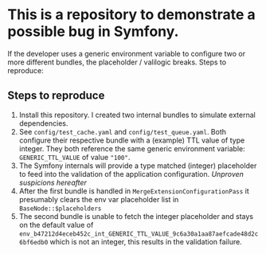 # This is a repository to demonstrate a possible bug in Symfony. 
If the developer uses a generic environment variable to configure two or more different bundles, the placeholder / valilogic breaks. Steps to reproduce:

## Steps to reproduce
1. Install this repository. I created two internal bundles to simulate external dependencies. 
2. See `config/test_cache.yaml` and `config/test_queue.yaml`. Both configure their respective bundle with a (example) TTL value of type integer. They both reference the same generic environment variable: `GENERIC_TTL_VALUE` of value `"100"`.
3. The Symfony internals will provide a type matched (integer) placeholder to feed into the validation of the application configuration.
_Unproven suspicions hereafter_
4. After the first bundle is handled in `MergeExtensionConfigurationPass` it presumably clears the env var placeholder list in `BaseNode::$placeholders`
5. The second bundle is unable to fetch the integer placeholder and stays on the default value of `env_b47212d4eceb452c_int_GENERIC_TTL_VALUE_9c6a30a1aa87aefcade48d2c6bf6edb0` which is not an integer, this results in the validation failure.     
